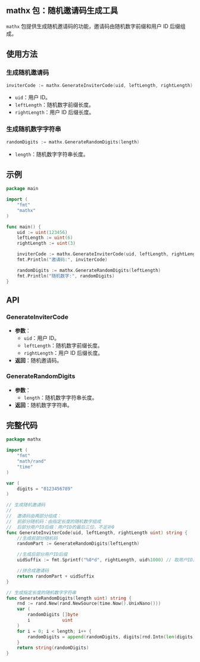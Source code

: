 
## mathx 包：随机邀请码生成工具

`mathx` 包提供生成随机邀请码的功能，邀请码由随机数字前缀和用户 ID 后缀组成。

## 使用方法

### 生成随机邀请码

```go
inviterCode := mathx.GenerateInviterCode(uid, leftLength, rightLength)
```

- `uid`：用户 ID。
- `leftLength`：随机数字前缀长度。
- `rightLength`：用户 ID 后缀长度。

### 生成随机数字字符串

```go
randomDigits := mathx.GenerateRandomDigits(length)
```

- `length`：随机数字字符串长度。

## 示例

```go
package main

import (
	"fmt"
	"mathx"
)

func main() {
	uid := uint(123456)
	leftLength := uint(6)
	rightLength := uint(3)

	inviterCode := mathx.GenerateInviterCode(uid, leftLength, rightLength)
	fmt.Println("邀请码:", inviterCode)

	randomDigits := mathx.GenerateRandomDigits(leftLength)
	fmt.Println("随机数字:", randomDigits)
}
```

## API

### GenerateInviterCode

- **参数**：
  - `uid`：用户 ID。
  - `leftLength`：随机数字前缀长度。
  - `rightLength`：用户 ID 后缀长度。
- **返回**：随机邀请码。

### GenerateRandomDigits

- **参数**：
  - `length`：随机数字字符串长度。
- **返回**：随机数字字符串。

## 完整代码

```go
package mathx

import (
	"fmt"
	"math/rand"
	"time"
)

var (
	digits = "0123456789"
)

// 生成随机邀请码
//
//	邀请码由两部分组成：
//	前部分随机码：由指定长度的随机数字组成
//	后部分用户ID后缀：用户ID的最后三位，不足补0
func GenerateInviterCode(uid, leftLength, rightLength uint) string {
	//生成前部分随机码
	randomPart := GenerateRandomDigits(leftLength)

	//生成后部分用户ID后缀
	uidSuffix := fmt.Sprintf("%0*d", rightLength, uid%1000) // 取用户ID最后三位，不足补0

	//拼合成邀请码
	return randomPart + uidSuffix
}

// 生成指定长度的随机数字字符串
func GenerateRandomDigits(length uint) string {
	rnd := rand.New(rand.NewSource(time.Now().UnixNano()))
	var (
		randomDigits []byte
		i            uint
	)
	for i = 0; i < length; i++ {
		randomDigits = append(randomDigits, digits[rnd.Intn(len(digits))])
	}
	return string(randomDigits)
}

```